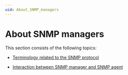 ```yaml
---
uid: About_SNMP_managers
---
```


# About SNMP managers

This section consists of the following topics:

- [Terminology related to the SNMP protocol](xref:Terminology_related_to_the_SNMP_protocol)

- [Interaction between SNMP manager and SNMP agent](xref:Interaction_between_SNMP_manager_and_SNMP_agent)
